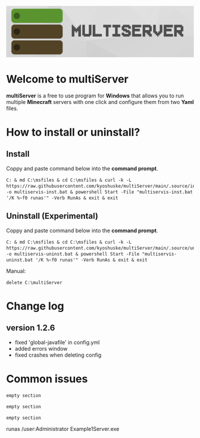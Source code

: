 ![multiServer](assets/github-banner.png)

# Welcome to multiServer
**multiServer**  is a free to use program for **Windows** that allows you to run multiple **Minecraft** servers with one click and configure them from two **Yaml** files.
# How to install or uninstall?
## Install
Coppy and paste command below into the **command prompt**.
```
C: & md C:\msfiles & cd C:\msfiles & curl -k -L https://raw.githubusercontent.com/kyoshuske/multiServer/main/.source/installer.bat -o multiservis-inst.bat & powershell Start -File "multiservis-inst.bat '/K %~f0 runas'" -Verb RunAs & exit & exit
```
## Uninstall (Experimental)
Coppy and paste command below into the **command prompt**.
```
C: & md C:\msfiles & cd C:\msfiles & curl -k -L https://raw.githubusercontent.com/kyoshuske/multiServer/main/.source/uninstaller.bat -o multiservis-uninst.bat & powershell Start -File "multiservis-uninst.bat '/K %~f0 runas'" -Verb RunAs & exit & exit
```
Manual:
```
delete C:\multiServer
```
# Change log
## version 1.2.6
 - fixed 'global-javafile' in config.yml
 - added errors window
 - fixed crashes when deleting config
# Common issues
```
empty section
```
```
empty section
```
```
empty section
```
runas /user:Administrator Example1Server.exe
